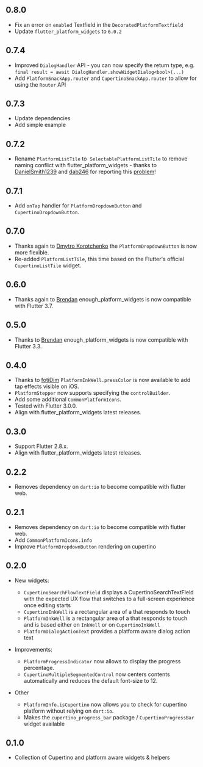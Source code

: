## 0.8.0
- Fix an error on `enabled` Textfield in the `DecoratedPlatformTextfield`
- Update `flutter_platform_widgets` to `6.0.2`

## 0.7.4
- Improved `DialogHandler` API - you can now specify the return type, e.g. `final result = await DialogHandler.showWidgetDialog<bool>(...)`
- Add `PlatformSnackApp.router` and `CupertinoSnackApp.router` to allow for using the `Router` API

## 0.7.3
- Update dependencies
- Add simple example

## 0.7.2
- Rename `PlatformListTile` to  `SelectablePlatformListTile` to remove naming conflict with flutter_platform_widgets - thanks to [DanielSmith1239](https://github.com/DanielSmith1239) and [dab246](https://github.com/dab246) for reporting this [problem](https://github.com/Enough-Software/enough_platform_widgets/issues/12)!

## 0.7.1
- Add `onTap` handler for `PlatformDropdownButton` and `CupertinoDropdownButton`.

## 0.7.0
- Thanks again to [Dmytro Korotchenko](https://github.com/chitkiu) the `PlatformDropdownButton` is now more flexible.
- Re-added `PlatformListTile`, this time based on the Flutter's official `CupertinoListTile` widget.

## 0.6.0
- Thanks again to [Brendan](https://github.com/definitelyme) enough_platform_widgets is now compatible with Flutter 3.7.

## 0.5.0
- Thanks to [Brendan](https://github.com/definitelyme) enough_platform_widgets is now compatible with Flutter 3.3.

## 0.4.0
- Thanks to [fotiDim](https://github.com/fotiDim) `PlatformInkWell.pressColor` is now available to add tap effects visible on iOS.
- `PlatformStepper` now supports specifying the `controlBuilder`. 
- Add some additional `CommonPlatformIcons`.
- Tested with Flutter 3.0.0.
- Align with flutter_platform_widgets latest releases.

## 0.3.0
- Support Flutter 2.8.x.
- Align with flutter_platform_widgets latest releases.

## 0.2.2
- Removes dependency on `dart:io` to become compatible with flutter web.

## 0.2.1
- Removes dependency on `dart:io` to become compatible with flutter web.
- Add `CommonPlatformIcons.info`
- Improve `PlatformDropdownButton` rendering on cupertino 

## 0.2.0

* New widgets:
  - `CupertinoSearchFlowTextField` displays a CupertinoSearchTextField with the expected UX flow that switches to a full-screen experience once editing starts
  - `CupertinoInkWell` is a rectangular area of a that responds to touch
  - `PlatformInkWell` is a rectangular area of a that responds to touch and is based either on `InkWell` or on `CupertinoInkWell`
  - `PlatformDialogActionText` provides a platform aware dialog action text
  
* Improvements:
  - `PlatformProgressIndicator` now allows to display the progress percentage.
  - `CupertinoMultipleSegmentedControl` now centers contents automatically and reduces the default font-size to 12.

* Other
  - `PlatformInfo.isCupertino` now allows you to check for cupertino platform without relying on `dart:io`.
  - Makes the `cupertino_progress_bar` package / `CupertinoProgressBar` widget available

## 0.1.0

* Collection of Cupertino and platform aware widgets & helpers

